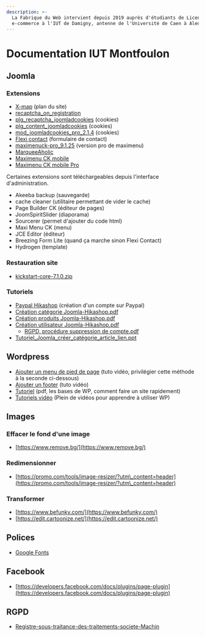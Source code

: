 ```yaml
---
description: >-
  La Fabrique du Web intervient depuis 2019 auprès d'étudiants de Licence pro
  e-commerce à l'IUT de Damigny, antenne de l'Université de Caen à Alençon.
---
```


# Documentation IUT Montfoulon

## Joomla

### Extensions

* [X-map](https://lafabriqueduweb.eu/images/Extensions\_Joomla/com\_xmap.zip) (plan du site)
* [recaptcha\_on\_registration](https://lafabriqueduweb.eu/images/Extensions\_Joomla/recaptcha\_on\_registration.zip)
* [plg\_recaptcha\_joomladcookies](https://lafabriqueduweb.eu/images/Extensions\_Joomla/plg\_recaptcha\_joomladcookies.zip) (cookies)
* [plg\_content\_joomladcookies](https://lafabriqueduweb.eu/images/Extensions\_Joomla/plg\_content\_joomladcookies.zip) (cookies)
* [mod\_joomladcookies\_pro\_2.1.4](https://lafabriqueduweb.eu/images/Extensions\_Joomla/mod\_joomladcookies\_pro\_2.1.4.zip) (cookies)
* [Flexi contact](https://lafabriqueduweb.eu/images/Extensions\_Joomla/com\_flexicontact\_12.15.zip) (formulaire de contact)
* [maximenuck-pro\_9.1.25](https://lafabriqueduweb.eu/images/Extensions\_Joomla/maximenuck-pro\_9.1.25.zip) (version pro de maximenu)
* [MarqueeAholic](https://lafabriqueduweb.eu/images/Extensions\_Joomla/mod\_marqueeaholic\_J3.x\_v1.4.4.zip)
* [Maximenu CK mobile](https://lafabriqueduweb.eu/images/Extensions\_Joomla/mobilemenuck-light\_1.5.8.zip)
* [Maximenu CK mobile Pro](https://lafabriqueduweb.eu/images/Extensions\_Joomla/mobilemenuck-pro\_1.5.13.zip)

Certaines extensions sont téléchargeables depuis l'interface d'administration.

* Akeeba backup (sauvegarde)
* cache cleaner (utilitaire permettant de vider le cache)
* Page Builder CK (éditeur de pages)
* JoomSpiritSlider (diaporama)
* Sourcerer (permet d'ajouter du code html)
* Maxi Menu CK (menu)
* JCE Editor (éditeur)
* Breezing Form Lite (quand ça marche sinon Flexi Contact)
* Hydrogen (template)

### Restauration site

* [kickstart-core-7.1.0.zip](https://lafabriqueduweb.eu/images/Extensions\_Joomla/kickstart-core-7.1.0.zip)

### Tutoriels

* [Paypal Hikashop](https://lafabriqueduweb.eu/images/Extensions\_Joomla/Tutoriel-Hikashop-paypal.pdf) (création d'un compte sur Paypal)
* [Création catégorie Joomla-Hikashop.pdf](https://lafabriqueduweb.eu/images/Extensions\_Joomla/Cre%CC%81ation%20cate%CC%81gorie%20Joomla-Hikashop%20Ets%20Valentin.pdf)
* [Création produits Joomla-Hikashop.pdf](https://lafabriqueduweb.eu/images/Extensions\_Joomla/Cre%CC%81ation%20produits%20Joomla-Hikashop%20Ets%20Valentin.pdf)
* [Création utilisateur Joomla-Hikashop.pdf](https://lafabriqueduweb.eu/images/Extensions\_Joomla/Cre%CC%81ation%20utilisateur%20Joomla-Hikashop%20bainzeparfums.pdf)
  * [RGPD, procédure suppression de compte.pdf](https://lafabriqueduweb.eu/images/Extensions\_Joomla/RGPD,%20proce%CC%81dure%20suppre%CC%81ssion%20de%20compte.pdf)
* [Tutoriel\_Joomla\_créer\_catégorie\_article\_lien.ppt](https://lafabriqueduweb.eu/images/Extensions\_Joomla/Tutoriel\_Joomla\_cre%CC%81er\_cate%CC%81gorie\_article\_lien.ppt)

## Wordpress

* [Ajouter un menu de pied de page](https://youtu.be/hSMRDDL7mao) (tuto vidéo, privilégier cette méthode à la seconde ci-dessous)
* [Ajouter un footer](https://www.youtube.com/watch?v=p-NjGtTkBfM) (tuto vidéo)
* [Tutoriel](https://lafabriqueduweb.eu/images/Wordpress.pdf) (pdf, les bases de WP, comment faire un site rapidement)
* [Tutoriels vidéo](https://fr.tuto.com/wordpress/?idc=2018-search\_fr\&gclid=Cj0KCQiAmaibBhCAARIsAKUlaKRtYhIMzWFmVyBGSZnHT5Z3X45YT5UGr8YbpWrZICH\_EHbZt0daU-oaAq3TEALw\_wcB) (Plein de vidéos pour apprendre à utiliser WP)

## Images

### Effacer le fond d'une image

* [https://www.remove.bg/](https://www.remove.bg/)

### Redimensionner

* [https://promo.com/tools/image-resizer/?utm\_content=header](https://promo.com/tools/image-resizer/?utm\_content=header)

### Transformer

* [https://www.befunky.com/](https://www.befunky.com/)
* [https://edit.cartoonize.net/](https://edit.cartoonize.net/)

## Polices

* [Google Fonts](https://fonts.google.com/)

## Facebook

* [https://developers.facebook.com/docs/plugins/page-plugin](https://developers.facebook.com/docs/plugins/page-plugin)

## RGPD

* [Registre-sous-traitance-des-traitements-societe-Machin](https://lafabriqueduweb.eu/images/Extensions\_Joomla/Registre-sous-traitance-des-traitements-societe-Machin.xlsx)
